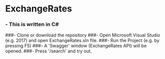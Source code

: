 # ExchangeRates

### - This is written in C#
###- Clone or download the repository
###-  Open Microsoft Visual Studio (e.g. 2017) and open ExchangeRates.sln file.
###- Run the Project (e.g. by pressing F5)
###- A 'Swagger' window (ExchangeRates API) will be opened.
###- Press '/search' and try out.
